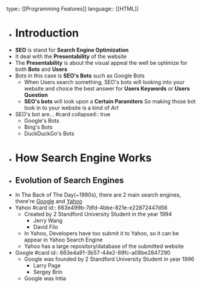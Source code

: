 type:: [[Programming Features]] 
language:: [[HTML]]

- # Introduction
- **SEO** is stand for **Search Engine Optimization**
- It deal with the **Presentability** of the website
- The **Presentability** is about the visual appeal the well be optimize for both **Bots** and **Users**
- Bots in this case is **SEO's Bots** such as Google Bots
	- When Users search something, SEO's bots will looking into your website and choice the best answer for **Users Keywords** or **Users Question**
	- **SEO's bots** will look upon a **Certain Paramiters** So making those bot look in to your website is a kind of _Art_
- SEO's bot are... #card
  collapsed:: true
	- Google's Bots
	- Bing's Bots
	- DuckDuckGo's Bots
- # How Search Engine Works
- ## Evolution of Search Engines
- In The Back of The Day(~1990s), there are 2 main search engines, there're [Google]((663e4a91-3b57-44e2-89fc-a08be2847290)) and [Yahoo]((663e499b-7dfd-4bbe-821e-e22872447d56))
- Yahoo #card
  id:: 663e499b-7dfd-4bbe-821e-e22872447d56
	- Created by 2 Standford University Student in the year 1994
		- Jerry Wang
		- David Filo
	- In Yahoo, Developers have too submit it to Yahoo, so it can be appear in Yahoo Search Engine
	- Yahoo has a large repository/database of the submitted website
- Google #card
  id:: 663e4a91-3b57-44e2-89fc-a08be2847290
	- Google was founded by 2 Standford University Student in year 1996
		- Larry Page
		- Sergey Brin
	- Google was Intia